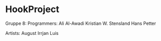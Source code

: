 # HookProject

Gruppe 8:
Programmers:
Ali Al-Awadi
Kristian W. Stensland
Hans Petter

Artists:
August
Irrjan
Luis
